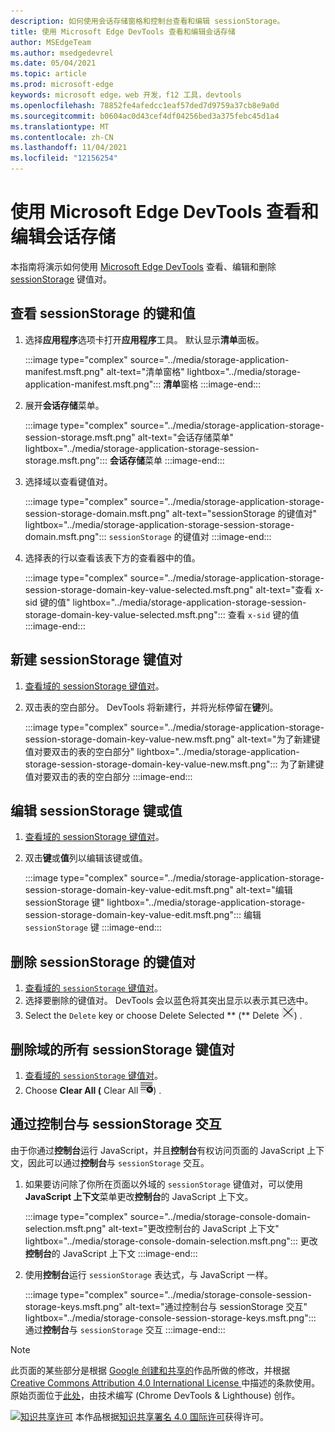 ```yaml
---
description: 如何使用会话存储窗格和控制台查看和编辑 sessionStorage。
title: 使用 Microsoft Edge DevTools 查看和编辑会话存储
author: MSEdgeTeam
ms.author: msedgedevrel
ms.date: 05/04/2021
ms.topic: article
ms.prod: microsoft-edge
keywords: microsoft edge，web 开发，f12 工具，devtools
ms.openlocfilehash: 78852fe4afedcc1eaf57ded7d9759a37cb8e9a0d
ms.sourcegitcommit: b0604ac0d43cef4df04256bed3a375febc45d1a4
ms.translationtype: MT
ms.contentlocale: zh-CN
ms.lasthandoff: 11/04/2021
ms.locfileid: "12156254"
---
```

<!-- Copyright Kayce Basques

   Licensed under the Apache License, Version 2.0 (the "License");
   you may not use this file except in compliance with the License.
   You may obtain a copy of the License at

       https://www.apache.org/licenses/LICENSE-2.0

   Unless required by applicable law or agreed to in writing, software
   distributed under the License is distributed on an "AS IS" BASIS,
   WITHOUT WARRANTIES OR CONDITIONS OF ANY KIND, either express or implied.
   See the License for the specific language governing permissions and
   limitations under the License.  -->
# <a name="view-and-edit-session-storage-with-microsoft-edge-devtools"></a>使用 Microsoft Edge DevTools 查看和编辑会话存储

本指南将演示如何使用 [Microsoft Edge DevTools](../../devtools-guide-chromium/index.md) 查看、编辑和删除 [sessionStorage](https://developer.mozilla.org/docs/Web/API/Window/sessionStorage) 键值对。


<!-- ====================================================================== -->
## <a name="view-sessionstorage-keys-and-values"></a>查看 sessionStorage 的键和值

1.  选择**应用程序**选项卡打开**应用程序**工具。  默认显示**清单**面板。

    :::image type="complex" source="../media/storage-application-manifest.msft.png" alt-text="清单窗格" lightbox="../media/storage-application-manifest.msft.png":::
       **清单**窗格
    :::image-end:::

1.  展开**会话存储**菜单。

    :::image type="complex" source="../media/storage-application-storage-session-storage.msft.png" alt-text="会话存储菜单" lightbox="../media/storage-application-storage-session-storage.msft.png":::
       **会话存储**菜单
    :::image-end:::

1.  选择域以查看键值对。

    :::image type="complex" source="../media/storage-application-storage-session-storage-domain.msft.png" alt-text="sessionStorage 的键值对" lightbox="../media/storage-application-storage-session-storage-domain.msft.png":::
       `sessionStorage` 的键值对
    :::image-end:::

1.  选择表的行以查看该表下方的查看器中的值。

    :::image type="complex" source="../media/storage-application-storage-session-storage-domain-key-value-selected.msft.png" alt-text="查看 x-sid 键的值" lightbox="../media/storage-application-storage-session-storage-domain-key-value-selected.msft.png":::
       查看 `x-sid` 键的值
    :::image-end:::


<!-- ====================================================================== -->
## <a name="create-a-new-sessionstorage-key-value-pair"></a>新建 sessionStorage 键值对

1.  [查看域的 sessionStorage 键值对](#view-sessionstorage-keys-and-values)。
1.  双击表的空白部分。  DevTools 将新建行，并将光标停留在**键**列。

    :::image type="complex" source="../media/storage-application-storage-session-storage-domain-key-value-new.msft.png" alt-text="为了新建键值对要双击的表的空白部分" lightbox="../media/storage-application-storage-session-storage-domain-key-value-new.msft.png":::
       为了新建键值对要双击的表的空白部分
    :::image-end:::


<!-- ====================================================================== -->
## <a name="edit-sessionstorage-keys-or-values"></a>编辑 sessionStorage 键或值

1.  [查看域的 sessionStorage 键值对](#view-sessionstorage-keys-and-values)。
1.  双击**键**或**值**列以编辑该键或值。

    :::image type="complex" source="../media/storage-application-storage-session-storage-domain-key-value-edit.msft.png" alt-text="编辑 sessionStorage 键" lightbox="../media/storage-application-storage-session-storage-domain-key-value-edit.msft.png":::
       编辑 `sessionStorage` 键
    :::image-end:::


<!-- ====================================================================== -->
## <a name="delete-sessionstorage-key-value-pairs"></a>删除 sessionStorage 的键值对

1.  [查看域的 `sessionStorage` 键值对](#view-sessionstorage-keys-and-values)。
1.  选择要删除的键值对。  DevTools 会以蓝色将其突出显示以表示其已选中。
1.  Select the `Delete` key or choose Delete Selected ** (** Delete ![ Selected ](../media/delete-icon.msft.png)) .


<!-- ====================================================================== -->
## <a name="delete-all-sessionstorage-key-value-pairs-for-a-domain"></a>删除域的所有 sessionStorage 键值对

1.  [查看域的 `sessionStorage` 键值对](#view-sessionstorage-keys-and-values)。
1.  Choose **Clear All (** Clear All ![ ](../media/clear-icon.msft.png)) .


<!-- ====================================================================== -->
## <a name="interact-with-sessionstorage-from-the-console"></a>通过控制台与 sessionStorage 交互

由于你通过**控制台**运行 JavaScript，并且**控制台**有权访问页面的 JavaScript 上下文，因此可以通过**控制台**与 `sessionStorage` 交互。

1.  如果要访问除了你所在页面以外域的 `sessionStorage` 键值对，可以使用 **JavaScript 上下文**菜单更改**控制台**的 JavaScript 上下文。

    :::image type="complex" source="../media/storage-console-domain-selection.msft.png" alt-text="更改控制台的 JavaScript 上下文" lightbox="../media/storage-console-domain-selection.msft.png":::
       更改**控制台**的 JavaScript 上下文
    :::image-end:::

1.  使用**控制台**运行 `sessionStorage` 表达式，与 JavaScript 一样。

    :::image type="complex" source="../media/storage-console-session-storage-keys.msft.png" alt-text="通过控制台与 sessionStorage 交互" lightbox="../media/storage-console-session-storage-keys.msft.png":::
       通过**控制台**与 `sessionStorage` 交互
    :::image-end:::


<!-- ====================================================================== -->
> [!NOTE]
> 此页面的某些部分是根据 [Google 创建和共享的](https://developers.google.com/terms/site-policies)作品所做的修改，并根据[ Creative Commons Attribution 4.0 International License ](https://creativecommons.org/licenses/by/4.0)中描述的条款使用。
> 原始页面位于[此处](https://developers.google.com/web/tools/chrome-devtools/storage/sessionstorage)，由技术编写 (Chrome DevTools \& Lighthouse) 创作。 [](https://developers.google.com/web/resources/contributors#kayce-basques)

[![知识共享许可](https://i.creativecommons.org/l/by/4.0/88x31.png)](https://creativecommons.org/licenses/by/4.0) 本作品根据[知识共享署名 4.0 国际许可](https://creativecommons.org/licenses/by/4.0)获得许可。
